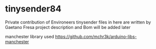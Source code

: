 # tinysender84
Private contribution of Environeers tinysender
files in here are written by Gaetano Fresa
project description and Bom will be added later

manchester library used https://github.com/mchr3k/arduino-libs-manchester
